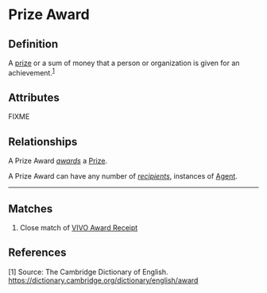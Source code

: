 # Prize Award

## Definition
A [prize](../entities/Prize.md) or a sum of money that a person or organization is given for an achievement.<sup>[1](#fn1)</sup>

## Attributes
FIXME

## Relationships
<a name="rel__awards">A Prize Award *[awards](../entities/Prize.md#user-content-rel__awarded)* a [Prize](../entities/Prize.md).</a>

<a name="rel__recipient">A Prize Award can have any number of *[recipients](../entities/Agent.md#user-content-rel__receives)*, instances of [Agent](../entities/Agent.md).</a>

---
## Matches
1. Close match of [VIVO Award Receipt](http://vivoweb.org/ontology/core#AwardReceipt)

## References
<a name="fn1">\[1\]</a> Source: The Cambridge Dictionary of English. https://dictionary.cambridge.org/dictionary/english/award
